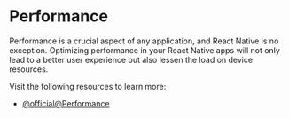 # Performance

Performance is a crucial aspect of any application, and React Native is no exception. Optimizing performance in your React Native apps will not only lead to a better user experience but also lessen the load on device resources.

Visit the following resources to learn more:

- [@official@Performance](https://reactnative.dev/docs/performance)
